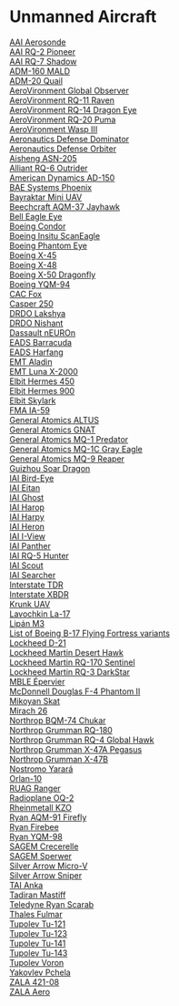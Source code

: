 # Unmanned Aircraft
[AAI Aerosonde](https://en.wikipedia.org/wiki/AAI_Aerosonde)<br>
[AAI RQ-2 Pioneer](https://en.wikipedia.org/wiki/AAI_RQ-2_Pioneer)<br>
[AAI RQ-7 Shadow](https://en.wikipedia.org/wiki/AAI_RQ-7_Shadow)<br>
[ADM-160 MALD](https://en.wikipedia.org/wiki/ADM-160_MALD)<br>
[ADM-20 Quail](https://en.wikipedia.org/wiki/ADM-20_Quail)<br>
[AeroVironment Global Observer](https://en.wikipedia.org/wiki/AeroVironment_Global_Observer)<br>
[AeroVironment RQ-11 Raven](https://en.wikipedia.org/wiki/AeroVironment_RQ-11_Raven)<br>
[AeroVironment RQ-14 Dragon Eye](https://en.wikipedia.org/wiki/AeroVironment_RQ-14_Dragon_Eye)<br>
[AeroVironment RQ-20 Puma](https://en.wikipedia.org/wiki/AeroVironment_RQ-20_Puma)<br>
[AeroVironment Wasp III](https://en.wikipedia.org/wiki/AeroVironment_Wasp_III)<br>
[Aeronautics Defense Dominator](https://en.wikipedia.org/wiki/Aeronautics_Defense_Dominator)<br>
[Aeronautics Defense Orbiter](https://en.wikipedia.org/wiki/Aeronautics_Defense_Orbiter)<br>
[Aisheng ASN-205](https://en.wikipedia.org/wiki/Aisheng_ASN-205)<br>
[Alliant RQ-6 Outrider](https://en.wikipedia.org/wiki/Alliant_RQ-6_Outrider)<br>
[American Dynamics AD-150](https://en.wikipedia.org/wiki/American_Dynamics_AD-150)<br>
[BAE Systems Phoenix](https://en.wikipedia.org/wiki/BAE_Systems_Phoenix)<br>
[Bayraktar Mini UAV](https://en.wikipedia.org/wiki/Bayraktar_Mini_UAV)<br>
[Beechcraft AQM-37 Jayhawk](https://en.wikipedia.org/wiki/Beechcraft_AQM-37_Jayhawk)<br>
[Bell Eagle Eye](https://en.wikipedia.org/wiki/Bell_Eagle_Eye)<br>
[Boeing Condor](https://en.wikipedia.org/wiki/Boeing_Condor)<br>
[Boeing Insitu ScanEagle](https://en.wikipedia.org/wiki/Boeing_Insitu_ScanEagle)<br>
[Boeing Phantom Eye](https://en.wikipedia.org/wiki/Boeing_Phantom_Eye)<br>
[Boeing X-45](https://en.wikipedia.org/wiki/Boeing_X-45)<br>
[Boeing X-48](https://en.wikipedia.org/wiki/Boeing_X-48)<br>
[Boeing X-50 Dragonfly](https://en.wikipedia.org/wiki/Boeing_X-50_Dragonfly)<br>
[Boeing YQM-94](https://en.wikipedia.org/wiki/Boeing_YQM-94)<br>
[CAC Fox](https://en.wikipedia.org/wiki/CAC_Fox)<br>
[Casper 250](https://en.wikipedia.org/wiki/Casper_250)<br>
[DRDO Lakshya](https://en.wikipedia.org/wiki/DRDO_Lakshya)<br>
[DRDO Nishant](https://en.wikipedia.org/wiki/DRDO_Nishant)<br>
[Dassault nEUROn](https://en.wikipedia.org/wiki/Dassault_nEUROn)<br>
[EADS Barracuda](https://en.wikipedia.org/wiki/EADS_Barracuda)<br>
[EADS Harfang](https://en.wikipedia.org/wiki/EADS_Harfang)<br>
[EMT Aladin](https://en.wikipedia.org/wiki/EMT_Aladin)<br>
[EMT Luna X-2000](https://en.wikipedia.org/wiki/EMT_Luna_X-2000)<br>
[Elbit Hermes 450](https://en.wikipedia.org/wiki/Elbit_Hermes_450)<br>
[Elbit Hermes 900](https://en.wikipedia.org/wiki/Elbit_Hermes_900)<br>
[Elbit Skylark](https://en.wikipedia.org/wiki/Elbit_Skylark)<br>
[FMA IA-59](https://en.wikipedia.org/wiki/FMA_IA-59)<br>
[General Atomics ALTUS](https://en.wikipedia.org/wiki/General_Atomics_ALTUS)<br>
[General Atomics GNAT](https://en.wikipedia.org/wiki/General_Atomics_GNAT)<br>
[General Atomics MQ-1 Predator](https://en.wikipedia.org/wiki/General_Atomics_MQ-1_Predator)<br>
[General Atomics MQ-1C Gray Eagle](https://en.wikipedia.org/wiki/General_Atomics_MQ-1C_Gray_Eagle)<br>
[General Atomics MQ-9 Reaper](https://en.wikipedia.org/wiki/General_Atomics_MQ-9_Reaper)<br>
[Guizhou Soar Dragon](https://en.wikipedia.org/wiki/Guizhou_Soar_Dragon)<br>
[IAI Bird-Eye](https://en.wikipedia.org/wiki/IAI_Bird-Eye)<br>
[IAI Eitan](https://en.wikipedia.org/wiki/IAI_Eitan)<br>
[IAI Ghost](https://en.wikipedia.org/wiki/IAI_Ghost)<br>
[IAI Harop](https://en.wikipedia.org/wiki/IAI_Harop)<br>
[IAI Harpy](https://en.wikipedia.org/wiki/IAI_Harpy)<br>
[IAI Heron](https://en.wikipedia.org/wiki/IAI_Heron)<br>
[IAI I-View](https://en.wikipedia.org/wiki/IAI_I-View)<br>
[IAI Panther](https://en.wikipedia.org/wiki/IAI_Panther)<br>
[IAI RQ-5 Hunter](https://en.wikipedia.org/wiki/IAI_RQ-5_Hunter)<br>
[IAI Scout](https://en.wikipedia.org/wiki/IAI_Scout)<br>
[IAI Searcher](https://en.wikipedia.org/wiki/IAI_Searcher)<br>
[Interstate TDR](https://en.wikipedia.org/wiki/Interstate_TDR)<br>
[Interstate XBDR](https://en.wikipedia.org/wiki/Interstate_XBDR)<br>
[Krunk UAV](https://en.wikipedia.org/wiki/Krunk_UAV)<br>
[Lavochkin La-17](https://en.wikipedia.org/wiki/Lavochkin_La-17)<br>
[Lipán M3](https://en.wikipedia.org/wiki/Lip%C3%A1n_M3)<br>
[List of Boeing B-17 Flying Fortress variants](https://en.wikipedia.org/wiki/List_of_Boeing_B-17_Flying_Fortress_variants)<br>
[Lockheed D-21](https://en.wikipedia.org/wiki/Lockheed_D-21)<br>
[Lockheed Martin Desert Hawk](https://en.wikipedia.org/wiki/Lockheed_Martin_Desert_Hawk)<br>
[Lockheed Martin RQ-170 Sentinel](https://en.wikipedia.org/wiki/Lockheed_Martin_RQ-170_Sentinel)<br>
[Lockheed Martin RQ-3 DarkStar](https://en.wikipedia.org/wiki/Lockheed_Martin_RQ-3_DarkStar)<br>
[MBLE Épervier](https://en.wikipedia.org/wiki/MBLE_%C3%89pervier)<br>
[McDonnell Douglas F-4 Phantom II](https://en.wikipedia.org/wiki/McDonnell_Douglas_F-4_Phantom_II)<br>
[Mikoyan Skat](https://en.wikipedia.org/wiki/Mikoyan_Skat)<br>
[Mirach 26](https://en.wikipedia.org/wiki/Mirach_26)<br>
[Northrop BQM-74 Chukar](https://en.wikipedia.org/wiki/Northrop_BQM-74_Chukar)<br>
[Northrop Grumman RQ-180](https://en.wikipedia.org/wiki/Northrop_Grumman_RQ-180)<br>
[Northrop Grumman RQ-4 Global Hawk](https://en.wikipedia.org/wiki/Northrop_Grumman_RQ-4_Global_Hawk)<br>
[Northrop Grumman X-47A Pegasus](https://en.wikipedia.org/wiki/Northrop_Grumman_X-47A_Pegasus)<br>
[Northrop Grumman X-47B](https://en.wikipedia.org/wiki/Northrop_Grumman_X-47B)<br>
[Nostromo Yarará](https://en.wikipedia.org/wiki/Nostromo_Yarar%C3%A1)<br>
[Orlan-10](https://en.wikipedia.org/wiki/Orlan-10)<br>
[RUAG Ranger](https://en.wikipedia.org/wiki/RUAG_Ranger)<br>
[Radioplane OQ-2](https://en.wikipedia.org/wiki/Radioplane_OQ-2)<br>
[Rheinmetall KZO](https://en.wikipedia.org/wiki/Rheinmetall_KZO)<br>
[Ryan AQM-91 Firefly](https://en.wikipedia.org/wiki/Ryan_AQM-91_Firefly)<br>
[Ryan Firebee](https://en.wikipedia.org/wiki/Ryan_Firebee)<br>
[Ryan YQM-98](https://en.wikipedia.org/wiki/Ryan_YQM-98)<br>
[SAGEM Crecerelle](https://en.wikipedia.org/wiki/SAGEM_Crecerelle)<br>
[SAGEM Sperwer](https://en.wikipedia.org/wiki/SAGEM_Sperwer)<br>
[Silver Arrow Micro-V](https://en.wikipedia.org/wiki/Silver_Arrow_Micro-V)<br>
[Silver Arrow Sniper](https://en.wikipedia.org/wiki/Silver_Arrow_Sniper)<br>
[TAI Anka](https://en.wikipedia.org/wiki/TAI_Anka)<br>
[Tadiran Mastiff](https://en.wikipedia.org/wiki/Tadiran_Mastiff)<br>
[Teledyne Ryan Scarab](https://en.wikipedia.org/wiki/Teledyne_Ryan_Scarab)<br>
[Thales Fulmar](https://en.wikipedia.org/wiki/Thales_Fulmar)<br>
[Tupolev Tu-121](https://en.wikipedia.org/wiki/Tupolev_Tu-121)<br>
[Tupolev Tu-123](https://en.wikipedia.org/wiki/Tupolev_Tu-123)<br>
[Tupolev Tu-141](https://en.wikipedia.org/wiki/Tupolev_Tu-141)<br>
[Tupolev Tu-143](https://en.wikipedia.org/wiki/Tupolev_Tu-143)<br>
[Tupolev Voron](https://en.wikipedia.org/wiki/Tupolev_Voron)<br>
[Yakovlev Pchela](https://en.wikipedia.org/wiki/Yakovlev_Pchela)<br>
[ZALA 421-08](https://en.wikipedia.org/wiki/ZALA_421-08)<br>
[ZALA Aero](https://en.wikipedia.org/wiki/ZALA_Aero)<br>
